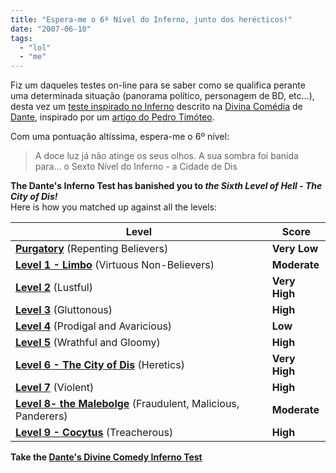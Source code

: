 ```yaml
---
title: "Espera-me o 6º Nível do Inferno, junto dos herécticos!"
date: "2007-06-10"
tags: 
  - "lol"
  - "me"
---
```


Fiz um daqueles testes on-line para se saber como se qualifica perante uma determinada situação (panorama político, personagem de BD, etc...), desta vez um [teste inspirado no Inferno](http://www.4degreez.com/misc/dante-inferno-test.mv) descrito na [Divina Comédia](http://en.wikipedia.org/wiki/The_Divine_Comedy) de [Dante](http://en.wikipedia.org/wiki/Dante_Alighieri), inspirado por um [artigo do Pedro Timóteo](http://www.thetlog.net/2007/06/10/second-level-on-dantes-inferno-not-bad/).  
  
  
Com uma pontuação altíssima, espera-me o 6º nível:  

> A doce luz já não atinge os seus olhos. A sua sombra foi banida para... o Sexto Nível do Inferno - a Cidade de Dis  

  
**The Dante's Inferno Test has banished you to _the Sixth Level of Hell - The City of Dis!_**  
Here is how you matched up against all the levels:  

| **Level** | **Score** |
| --- | --- |
| **[Purgatory](http://www.4degreez.com/misc/dante-inferno-information.html#0)** (Repenting Believers) | **Very Low** |
| **[Level 1 - Limbo](http://www.4degreez.com/misc/dante-inferno-information.html#1)** (Virtuous Non-Believers) | **Moderate** |
| **[Level 2](http://www.4degreez.com/misc/dante-inferno-information.html#2)** (Lustful) | **Very High** |
| **[Level 3](http://www.4degreez.com/misc/dante-inferno-information.html#3)** (Gluttonous) | **High** |
| **[Level 4](http://www.4degreez.com/misc/dante-inferno-information.html#4)** (Prodigal and Avaricious) | **Low** |
| **[Level 5](http://www.4degreez.com/misc/dante-inferno-information.html#5)** (Wrathful and Gloomy) | **High** |
| **[Level 6 - The City of Dis](http://www.4degreez.com/misc/dante-inferno-information.html#6)** (Heretics) | **Very High** |
| **[Level 7](http://www.4degreez.com/misc/dante-inferno-information.html#7)** (Violent) | **High** |
| **[Level 8- the Malebolge](http://www.4degreez.com/misc/dante-inferno-information.html#8)** (Fraudulent, Malicious, Panderers) | **Moderate** |
| **[Level 9 - Cocytus](http://www.4degreez.com/misc/dante-inferno-information.html#9)** (Treacherous) | **High** |

  
**Take the [Dante's Divine Comedy Inferno Test](http://www.4degreez.com/misc/dante-inferno-test.mv)**
